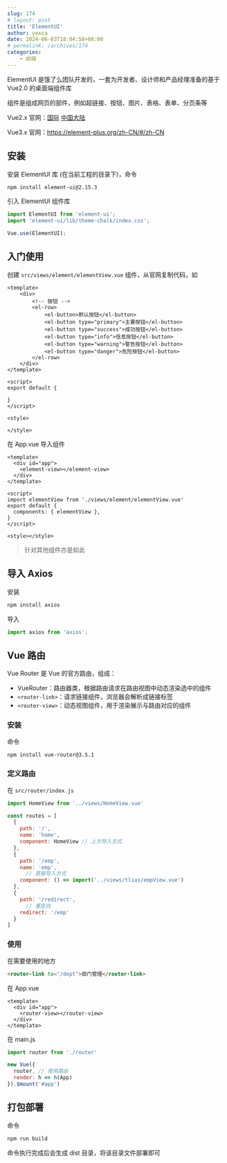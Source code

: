 ```yaml
---
slug: 174
# layout: post
title: 'ElementUI'
author: yexca
date: 2024-06-03T18:04:58+08:00
# permalink: /archives/174
categories:
    - 前端
---  
```


ElementUI 是饿了么团队开发的，一套为开发者、设计师和产品经理准备的基于 Vue2.0 的桌面端组件库

组件是组成网页的部件，例如超链接、按钮、图片、表格、表单、分页条等

Vue2.x 官网：[国际](https://element.eleme.io/#/zh-CN) [中国大陆](https://element.eleme.cn/#/zh-CN)

Vue3.x 官网：<https://element-plus.org/zh-CN/#/zh-CN>

## 安装

安装 ElementUI 库 (在当前工程的目录下)，命令

```bash
npm install element-ui@2.15.3
```

引入 ElementUI 组件库

```javascript
import ElementUI from 'element-ui';
import 'element-ui/lib/theme-chalk/index.css';

Vue.use(ElementUI);
```

## 入门使用

创建 `src/views/element/elementView.vue` 组件，从官网复制代码，如

```vue
<template>
    <div>
        <!-- 按钮 -->
        <el-row>
            <el-button>默认按钮</el-button>
            <el-button type="primary">主要按钮</el-button>
            <el-button type="success">成功按钮</el-button>
            <el-button type="info">信息按钮</el-button>
            <el-button type="warning">警告按钮</el-button>
            <el-button type="danger">危险按钮</el-button>
        </el-row>
    </div>
</template>

<script>
export default {
    
}
</script>

<style>

</style>
```

在 App.vue 导入组件

```vue
<template>
  <div id="app">
    <element-view></element-view>
  </div>
</template>

<script>
import elementView from './views/element/elementView.vue'
export default {
  components: { elementView },
}
</script>

<style></style>
```

> 针对其他组件亦是如此

## 导入 Axios

安装

```bash
npm install axios
```

导入

```javascript
import axios from 'axios';
```

## Vue 路由

Vue Router 是 Vue 的官方路由，组成：

* VueRouter：路由器类，根据路由请求在路由视图中动态渲染选中的组件
* `<router-link>`：请求链接组件，浏览器会解析成链接标签
* `<router-view>`：动态视图组件，用于渲染展示与路由对应的组件

### 安装

命令

```bash
npm install vue-router@3.5.1
```

### 定义路由

在 `src/router/index.js`

```javascript
import HomeView from '../views/HomeView.vue'

const routes = [
  {
    path: '/',
    name: 'home',
    component: HomeView // 上方导入方式
  },
  {
    path: '/emp',
    name: 'emp',
      // 直接导入方式
    component: () => import('../views/tlias/empView.vue')
  },
  {
    path: '/redirect',
      // 重定向
    redirect: '/emp'
  }
]
```

### 使用

在需要使用的地方

```html
<router-link to="/dept">部门管理</router-link>
```

在 App.vue

```vue
<template>
  <div id="app">
    <router-view></router-view>
  </div>
</template>
```

在 main.js

```javascript
import router from './router'

new Vue({
  router, // 使用路由
  render: h => h(App)
}).$mount('#app')
```

## 打包部署

命令

```bash
npm run build
```

命令执行完成后会生成 dist 目录，将该目录文件部署即可